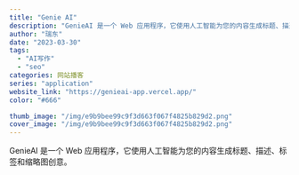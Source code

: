 ```yaml
---
title: "Genie AI"
description: "GenieAI 是一个 Web 应用程序，它使用人工智能为您的内容生成标题、描述、标签和缩略图创意。"
author: "瑞东"
date: "2023-03-30"
tags:
  - "AI写作"
  - "seo"
categories: 网站播客
series: "application"
website_link: "https://genieai-app.vercel.app/"
color: "#666"

thumb_image: "/img/e9b9bee99c9f3d663f067f4825b829d2.png"
cover_image: "/img/e9b9bee99c9f3d663f067f4825b829d2.png"
---
```


GenieAI 是一个 Web 应用程序，它使用人工智能为您的内容生成标题、描述、标签和缩略图创意。